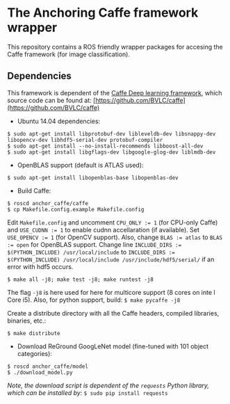 # The Anchoring Caffe framework wrapper #

This repository contains a ROS friendly wrapper packages for accesing the Caffe framework (for image classification).


## Dependencies ##

This framework is dependent of the [Caffe Deep learning framework](http://caffe.berkeleyvision.org/), which source code can be found at: [https://github.com/BVLC/caffe](https://github.com/BVLC/caffe)

* Ubuntu 14.04 dependencies:

```
$ sudo apt-get install libprotobuf-dev libleveldb-dev libsnappy-dev libopencv-dev libhdf5-serial-dev protobuf-compiler
$ sudo apt-get install --no-install-recommends libboost-all-dev
$ sudo apt-get install libgflags-dev libgoogle-glog-dev liblmdb-dev
```

* OpenBLAS support (default is ATLAS used):

`$ sudo apt-get install libopenblas-base libopenblas-dev`


* Build Caffe:

```
$ roscd anchor_caffe/caffe
$ cp Makefile.config.example Makefile.config
```

Edit `Makefile.config` and uncomment `CPU_ONLY := 1` (for CPU-only Caffe) and `USE_CUDNN := 1` to enable cudnn accellaration (if available). Set `USE_OPENCV := 1` (for OpenCV support). Also, change `BLAS := atlas` to `BLAS := open` for OpenBLAS support. Change line `INCLUDE_DIRS := $(PYTHON_INCLUDE) /usr/local/include` to `INCLUDE_DIRS := $(PYTHON_INCLUDE) /usr/local/include /usr/include/hdf5/serial/` if an error with hdf5 occurs.

`$ make all -j8; make test -j8; make runtest -j8`

The flag `-j8` is here used for here for multicore support (8 cores on inte l Core i5). Also, for python support, build: `$ make pycaffe -j8`

Create a distribute directory with all the Caffe headers, compiled libraries, binaries, etc.:

`$ make distribute`


* Download ReGround GoogLeNet model (fine-tuned with 101 object categories):

```
$ roscd anchor_caffe/model
$ ./download_model.py
```

*Note, the download script is dependent of the `requests` Python library, which can be installed by:* `$ sudo pip install requests`


